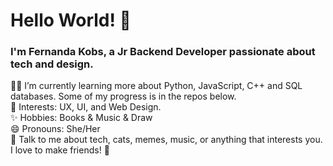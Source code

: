 # Hello World! :wave:

### I'm Fernanda Kobs, a Jr Backend Developer passionate about tech and design.

:woman_technologist: I’m currently learning more about Python, JavaScript, C++ and SQL databases. Some of my progress is in the repos below.\
:eyes: Interests: UX, UI, and Web Design.\
:sparkles: Hobbies: Books & Music & Draw\
😄 Pronouns: She/Her\
💬 Talk to me about tech, cats, memes, music, or anything that interests you.  I love to make friends! :hugs: 
